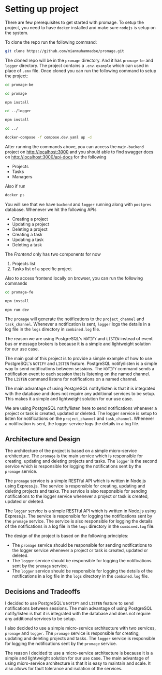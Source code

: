 # Setting up project

There are few prerequisites to get started with promage. To setup the project, you need to have `docker` installed and make sure `nodejs` is setup on the system.

To clone the repo run the following command:

```bash
git clone https://github.com/mianmuhammadse/promage.git
```

The cloned repo will be in the `promage` directory. And it has  `promage-be` and `logger` directory. The project contains a `.env.example` which can used in place of `.env` file.
Once cloned you can run the following command to setup the project:

```bash
cd promage-be

cd promage

npm install

cd ../logger

npm install

cd ../

docker-compose -f compose.dev.yaml up -d
```

After running the commands above, you can access the `main-backend` project on <http://localhost:3000> and you should able to find swagger docs on <http://localhost:3000/api-docs> for the following

- Projects
- Tasks
- Managers

Also if run

```bash
docker ps
```

You will see that we have `backend` and `logger` running along with `postgres` database. Whenever we hit the following APIs

- Creating a project
- Updating a project
- Deleting a project
- Creating a task
- Updating a task
- Deleting a task

The *Frontend* only has two components for now

1. Projects list
2. Tasks list of a specific project

Also to access frontend locally on browser, you can run the following commands

```bash
cd promage-fe

npm install

npm run dev
```

The `promage` will generate the notifications to the `project_channel` and `task_channel`. Whenever a notification is sent, `logger` logs the details in a log file in the `logs` directory in `combined.log` file.

The reason we are using PostgreSQL's `NOTIFY` and `LISTEN` instead of event bus or message brokers is because it is a simple and lightweight solution for our use case.

The main goal of this project is to provide a simple example of how to use PostgreSQL's `NOTIFY` and `LISTEN` feature. PostgreSQL notify/listen is a simple way to send notifications between sessions. The `NOTIFY` command sends a notification event to each session that is listening on the named channel. The `LISTEN` command listens for notifications on a named channel.

The main advantage of using PostgreSQL notify/listen is that it is integrated with the database and does not require any additional services to be setup. This makes it a simple and lightweight solution for our use case.

We are using PostgreSQL notify/listen here to send notifications whenever a project or task is created, updated or deleted. The logger service is setup to listen for notifications on the `project_channel` and `task_channel`. Whenever a notification is sent, the logger service logs the details in a log file.

## Architecture and Design

The architecture of the project is based on a simple micro-service architecture. The `promage` is the main service which is responsible for creating, updating and deleting projects and tasks. The `logger` is the second service which is responsible for logging the notifications sent by the `promage` service.

The `promage` service is a simple RESTful API which is written in Node.js using Express.js. The service is responsible for creating, updating and deleting projects and tasks. The service is also responsible for sending notifications to the logger service whenever a project or task is created, updated or deleted.

The `logger` service is a simple RESTful API which is written in Node.js using Express.js. The service is responsible for logging the notifications sent by the `promage` service. The service is also responsible for logging the details of the notifications in a log file in the `logs` directory in the `combined.log` file.

The design of the project is based on the following principles:

- The `promage` service should be responsible for sending notifications to the logger service whenever a project or task is created, updated or deleted.
- The `logger` service should be responsible for logging the notifications sent by the `promage` service.
- The `logger` service should be responsible for logging the details of the notifications in a log file in the `logs` directory in the `combined.log` file.

## Decisions and Tradeoffs

I decided to use PostgreSQL's `NOTIFY` and `LISTEN` feature to send notifications between sessions. The main advantage of using PostgreSQL notify/listen is that it is integrated with the database and does not require any additional services to be setup.

I also decided to use a simple micro-service architecture with two services, `promage` and `logger`. The `promage` service is responsible for creating, updating and deleting projects and tasks. The `logger` service is responsible for logging the notifications sent by the `promage` service.

The reason I decided to use a micro-service architecture is because it is a simple and lightweight solution for our use case. The main advantage of using micro-service architecture is that it is easy to maintain and scale. It also allows for fault tolerance and isolation of the services.
